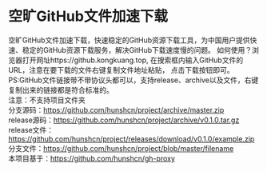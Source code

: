 # 空旷GitHub文件加速下载
空旷GitHub文件加速下载，快速稳定的GitHub资源下载工具，为中国用户提供快速、稳定的GitHub资源下载服务，解决GitHub下载速度慢的问题。
如何使用？浏览器打开网址https://github.kongkuang.top,
在搜索框内输入GitHub文件的URL，注意在要下载的文件右键复制文件地址粘贴，
点击下载按钮即可。
PS:GitHub文件链接带不带协议头都可以，支持release、archive以及文件，右键复制出来的链接都是符合标准的。</br>
注意：不支持项目文件夹</br>
分支源码：https://github.com/hunshcn/project/archive/master.zip</br>
release源码：https://github.com/hunshcn/project/archive/v0.1.0.tar.gz</br>
release文件：https://github.com/hunshcn/project/releases/download/v0.1.0/example.zip</br>
分支文件：https://github.com/hunshcn/project/blob/master/filename</br>
本项目基于：https://github.com/hunshcn/gh-proxy</br>
